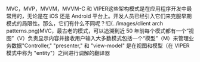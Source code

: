 MVC，MVP，MVVM，MVVM-C 和 VIPER这些架构模式是在应用程序开发中最常用的，无论是在 iOS 还是 Android 平台上。开发人员已经引入它们来克服早期模式的局限性。那么，它们有什么不同呢？![](../images/client arch patterns.png)MVC，最古老的模式，可以追溯到近 50 年前每个模式都有一个“视图”（V）负责显示内容并接收用户输入大多数模式包括一个“模型”（M）来管理业务数据"Controller," "presenter," 和 "view-model" 是在视图和模型（在 VIPER 模式中称为 "entity"）之间进行调解的翻译器